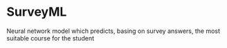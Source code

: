 # SurveyML
Neural network model which predicts, basing on survey answers, the most suitable course for the student
